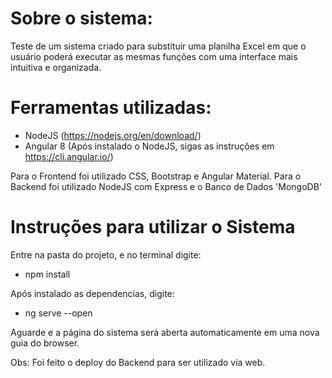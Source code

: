 # Sobre o sistema:

Teste de um sistema criado para substituir uma planilha Excel em que o usuário poderá executar as mesmas funções com uma interface mais intuitiva e organizada.

# Ferramentas utilizadas:

- NodeJS (https://nodejs.org/en/download/)
- Angular 8 (Após instalado o NodeJS, sigas as instruções em https://cli.angular.io/)

Para o Frontend foi utilizado CSS, Bootstrap e Angular Material.
Para o Backend foi utilizado NodeJS com Express e o Banco de Dados 'MongoDB'

# Instruções para utilizar o Sistema

Entre na pasta do projeto, e no terminal digite:

- npm install

Após instalado as dependencias, digite:

- ng serve --open

Aguarde e a página do sistema será aberta automaticamente em uma nova guia do browser.

Obs: Foi feito o deploy do Backend para ser utilizado via web.
